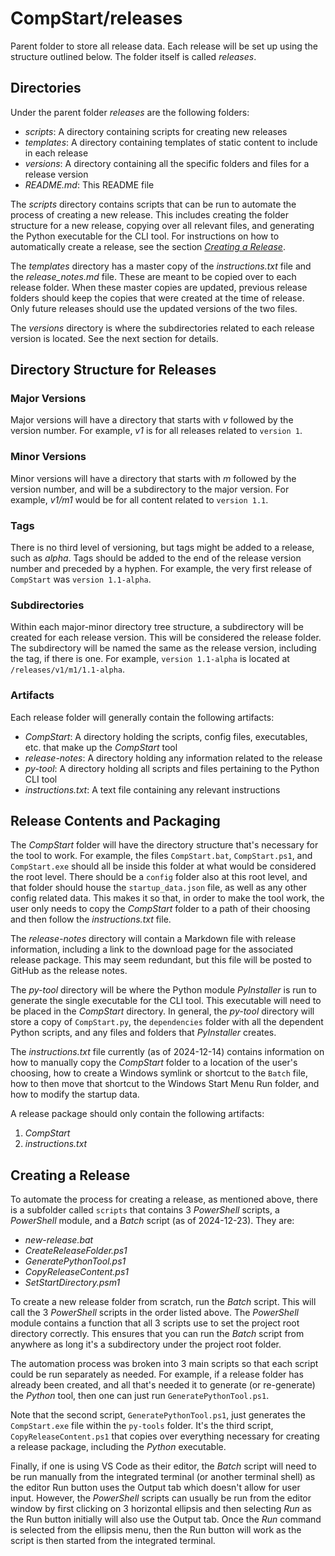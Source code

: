 # CompStart/releases

Parent folder to store all release data. Each release will be set up using the structure outlined below. The folder itself is called _releases_.

## Directories

Under the parent folder _releases_ are the following folders:

- _scripts_: A directory containing scripts for creating new releases
- _templates_: A directory containing templates of static content to include in each release
- _versions_: A directory containing all the specific folders and files for a release version
- _README.md_: This README file

The _scripts_ directory contains scripts that can be run to automate the process of creating a new release. This includes creating the folder structure for a new release, copying over all relevant files, and generating the Python executable for the CLI tool. For instructions on how to automatically create a release, see the section [_Creating a Release_](#create-release).

The _templates_ directory has a master copy of the _instructions.txt_ file and the _release_notes.md_ file. These are meant to be copied over to each release folder. When these master copies are updated, previous release folders should keep the copies that were created at the time of release. Only future releases should use the updated versions of the two files.

The _versions_ directory is where the subdirectories related to each release version is located. See the next section for details.

## Directory Structure for Releases

### Major Versions

Major versions will have a directory that starts with _v_ followed by the version number. For example, _v1_ is for all releases related to `version 1`.

### Minor Versions

Minor versions will have a directory that starts with _m_ followed by the version number, and will be a subdirectory to the major version. For example, _v1/m1_ would be for all content related to `version 1.1`.

### Tags

There is no third level of versioning, but tags might be added to a release, such as _alpha_. Tags should be added to the end of the release version number and preceded by a hyphen. For example, the very first release of `CompStart` was `version 1.1-alpha`.

### Subdirectories

 Within each major-minor directory tree structure, a subdirectory will be created for each release version. This will be considered the release folder. The subdirectory will be named the same as the release version, including the tag, if there is one. For example, `version 1.1-alpha` is located at `/releases/v1/m1/1.1-alpha`.

### Artifacts

Each release folder will generally contain the following artifacts:

- _CompStart_: A directory holding the scripts, config files, executables, etc. that make up the _CompStart_ tool
- _release-notes_: A directory holding any information related to the release
- _py-tool_: A directory holding all scripts and files pertaining to the Python CLI tool
- _instructions.txt_: A text file containing any relevant instructions

## Release Contents and Packaging
The _CompStart_ folder will have the directory structure that's necessary for the tool to work. For example, the files `CompStart.bat`, `CompStart.ps1`, and `CompStart.exe` should all be inside this folder at what would be considered the root level. There should be a `config` folder also at this root level, and that folder should house the `startup_data.json` file, as well as any other config related data. This makes it so that, in order to make the tool work, the user only needs to copy the _CompStart_ folder to a path of their choosing and then follow the _instructions.txt_ file.

The _release-notes_ directory will contain a Markdown file with release information, including a link to the download page for the associated release package. This may seem redundant, but this file will be posted to GitHub as the release notes.

The _py-tool_ directory will be where the Python module _PyInstaller_ is run to generate the single executable for the CLI tool. This executable will need to be placed in the _CompStart_ directory. In general, the _py-tool_ directory will store a copy of `CompStart.py`, the `dependencies` folder with all the dependent Python scripts, and any files and folders that _PyInstaller_ creates.

The _instructions.txt_ file currently (as of 2024-12-14) contains information on how to manually copy the _CompStart_ folder to a location of the user's choosing, how to create a Windows symlink or shortcut to the `Batch` file, how to then move that shortcut to the Windows Start Menu Run folder, and how to modify the startup data.

A release package should only contain the following artifacts: 

1. _CompStart_
2. _instructions.txt_

## <a name="create-release"></a>Creating a Release
To automate the process for creating a release, as mentioned above, there is a subfolder called `scripts` that contains 3 _PowerShell_ scripts, a _PowerShell_ module, and a _Batch_ script (as of 2024-12-23). They are:

- _new-release.bat_
- _CreateReleaseFolder.ps1_
- _GeneratePythonTool.ps1_
- _CopyReleaseContent.ps1_
- _SetStartDirectory.psm1_

To create a new release folder from scratch, run the _Batch_ script. This will call the 3 _PowerShell_ scripts in the order listed above. The _PowerShell_ module contains a function that all 3 scripts use to set the project root directory correctly. This ensures that you can run the _Batch_ script from anywhere as long it's a subdirectory under the project root folder.

The automation process was broken into 3 main scripts so that each script could be run separately as needed. For example, if a release folder has already been created, and all that's needed it to generate (or re-generate) the _Python_ tool, then one can just run `GeneratePythonTool.ps1`.

Note that the second script, `GeneratePythonTool.ps1`, just generates the `CompStart.exe` file within the `py-tools` folder. It's the third script, `CopyReleaseContent.ps1` that copies over everything necessary for creating a release package, including the _Python_ executable.

Finally, if one is using VS Code as their editor, the _Batch_ script will need to be run manually from the integrated terminal (or another terminal shell) as the editor Run button uses the Output tab which doesn't allow for user input. However, the _PowerShell_ scripts can usually be run from the editor window by first clicking on 3 horizontal ellipsis and then selecting _Run_ as the Run button initially will also use the Output tab. Once the _Run_ command is selected from the ellipsis menu, then the Run button will work as the script is then started from the integrated terminal.